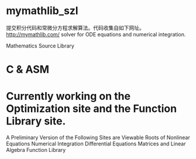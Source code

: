 # mymathlib_szl
提交积分代码和常微分方程求解算法。代码收集自如下网址。http://mymathlib.com/ solver for ODE equations and numerical integration.

Mathematics Source Library
# C & ASM
# Currently working on the Optimization site and the Function Library site.

A Preliminary Version of the Following Sites are Viewable
Roots of Nonlinear Equations
Numerical Integration
Differential Equations
Matrices and Linear Algebra
Function Library
